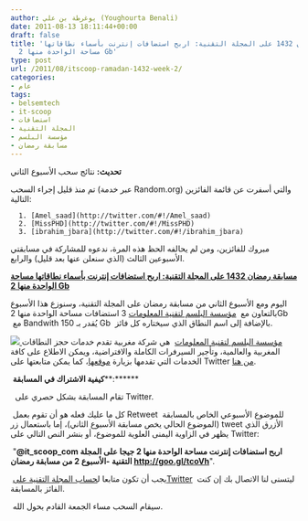 ```yaml
---
author: يوغرطة بن علي (Youghourta Benali)
date: 2011-08-13 18:11:44+00:00
draft: false
title: 'مسابقة رمضان 1432 على المجلة التقنية: اربح استضافات إنترنت بأسماء نطاقاتها
  مساحة الواحدة منها 2 Gb'
type: post
url: /2011/08/itscoop-ramadan-1432-week-2/
categories:
- عام
tags:
- belsemtech
- it-scoop
- استضافات
- المجلة التقنية
- مؤسسة البلسم
- مسابقة رمضان
---
```


**تحديث:** نتائج سحب الأسبوع الثاني

تم منذ قليل إجراء السحب (عبر خدمة Random.org) والتي أسفرت عن قائمة الفائزين التالية:



	  1. [Amel_saad](http://twitter.com/#!/Amel_saad)
	  2. [MissPHD](http://twitter.com/#!/MissPHD)
	  3. [ibrahim_jbara](http://twitter.com/#!/ibrahim_jbara)

مبروك للفائزين، ومن لم يحالفه الحظ هذه المرة، ندعوه للمشاركة في مسابقتي الأسبوعين الثالث (الذي سنعلن عنها بعد قليل) والرابع.




[**مسابقة رمضان 1432 على المجلة التقنية: اربح استضافات إنترنت بأسماء نطاقاتها مساحة الواحدة منها 2 Gb**](http://www.it-scoop.com/2011/08/itscoop-ramadan-1432-week-2/)




اليوم ومع الأسبوع الثاني من مسابقة رمضان على المجلة التقنية، وسنوزع هذا الأسبوع بالتعاون مع  [مؤسسة البلسم لتقنية المعلومات](http://goo.gl/V84B8) 3 استضافات مساحة الواحدة منها 2Gb  مع Bandwith يُقدر بـ 150 Gb  بالإضافة إلى اسم النطاق الذي سيختاره كل فائز.




[![](http://it-scoop.com/rsc/Balsem-250x250.png)
](http://goo.gl/V84B8) [مؤسسة البلسم لتقنية المعلومات](http://goo.gl/V84B8)  هي شركة مغربية تقدم خدمات حجز النطاقات المغربية والعالمية، وتأجير السيرفرات الكاملة والافتراضية، ويمكن الاطلاع على كافة الخدمات التي تقدمها بزيارة [موقعها](http://goo.gl/V84B8)، كما يمكن متابعتها على Twitter [من هنا](http://twitter.com/#%21/belsemtech).




 **كيفية الاشتراك في المسابقة****:******




  تقام المسابقة بشكل حصري على Twitter.




 كل ما عليك فعله هو أن تقوم بعمل Retweet للموضوع الأسبوعي الخاص بالمسابقة  (الموضوع الحالي يخص مسابقة الأسبوع الثاني)، إما باستعمال زر tweet الأزرق الذي يظهر في الزاوية اليمنى العلوية للموضوع، أو بنشر النص التالي على Twitter:




 "**@it_scoop_com اربح استضافات إنترنت مساحة الواحدة منها 2 جيجا على المجلة التقنية -الأسبوع 2 من مسابقة رمضان http://goo.gl/tcoVh**".




 يجب أن تكون متابعا ل[حساب المجلة التقنية علىTwitter](http://twitter.com/it_scoop_com)  ليتسنى لنا الاتصال بك إن كنت الفائز بالمسابقة.




 سيقام السحب مساء الجمعة القادم بحول الله.
